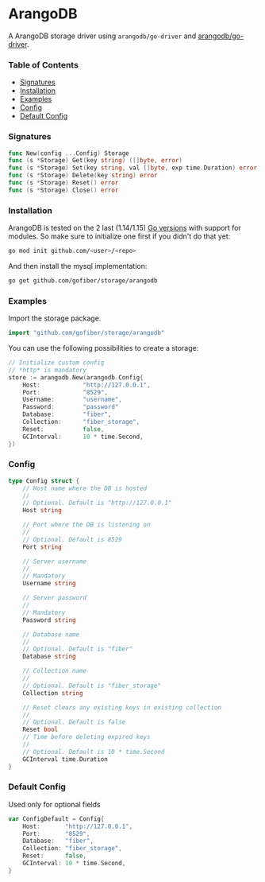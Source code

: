 # ArangoDB
A ArangoDB storage driver using `arangodb/go-driver` and [arangodb/go-driver](https://github.com/arangodb/go-driver).

### Table of Contents
- [Signatures](#signatures)
- [Installation](#installation)
- [Examples](#examples)
- [Config](#config)
- [Default Config](#default-config)

### Signatures
```go
func New(config ...Config) Storage
func (s *Storage) Get(key string) ([]byte, error)
func (s *Storage) Set(key string, val []byte, exp time.Duration) error
func (s *Storage) Delete(key string) error
func (s *Storage) Reset() error
func (s *Storage) Close() error
```
### Installation
ArangoDB is tested on the 2 last (1.14/1.15) [Go versions](https://golang.org/dl/) with support for modules. So make sure to initialize one first if you didn't do that yet:
```bash
go mod init github.com/<user>/<repo>
```
And then install the mysql implementation:
```bash
go get github.com/gofiber/storage/arangodb
```

### Examples
Import the storage package.
```go
import "github.com/gofiber/storage/arangodb"
```

You can use the following possibilities to create a storage:
```go
// Initialize custom config
// *http* is mandatory
store := arangodb.New(arangodb.Config{
	Host:            "http://127.0.0.1",
	Port:            "8529",
    Username:        "username",
    Password:        "password"
	Database:        "fiber",
	Collection:      "fiber_storage",
	Reset:           false,
	GCInterval:      10 * time.Second,
})
```

### Config
```go
type Config struct {
	// Host name where the DB is hosted
	//
	// Optional. Default is "http://127.0.0.1"
	Host string

	// Port where the DB is listening on
	//
	// Optional. Default is 8529
	Port string

	// Server username
	//
	// Mandatory
	Username string

	// Server password
	//
	// Mandatory
	Password string

	// Database name
	//
	// Optional. Default is "fiber"
	Database string

	// Collection name
	//
	// Optional. Default is "fiber_storage"
	Collection string

	// Reset clears any existing keys in existing collection
	//
	// Optional. Default is false
	Reset bool
	// Time before deleting expired keys
	//
	// Optional. Default is 10 * time.Second
	GCInterval time.Duration
}
```

### Default Config
Used only for optional fields
```go
var ConfigDefault = Config{
	Host:       "http://127.0.0.1",
	Port:       "8529",
	Database:   "fiber",
	Collection: "fiber_storage",
	Reset:      false,
	GCInterval: 10 * time.Second,
}
```
